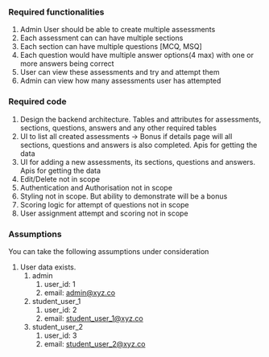 ### Required functionalities

1. Admin User should be able to create multiple assessments
2. Each assessment can can have multiple sections
3. Each section can have multiple questions [MCQ, MSQ]
4. Each question would have multiple answer options(4 max) with one or more answers being correct
5. User can view these assessments and try and attempt them
6. Admin can view how many assessments user has attempted

### Required code

1. Design the backend architecture. Tables and attributes for assessments, sections, questions, answers and any other required tables
2. UI to list all created assessments → Bonus if details page will all sections, questions and answers is also completed. Apis for getting the data
3. UI for adding a new assessments, its sections, questions and answers. Apis for getting the data
4. Edit/Delete not in scope
5. Authentication and Authorisation not in scope
6. Styling not in scope. But ability to demonstrate will be a bonus
7. Scoring logic for attempt of questions not in scope
8. User assignment attempt and scoring not in scope


### Assumptions

You can take the following assumptions under consideration

1. User data exists. 
    1. admin
        1. user_id: 1
        2. email: admin@xyz.co
    2. student_user_1
        1. user_id: 2
        2. email: student_user_1@xyz.co
    3. student_user_2
        1. user_id: 3
        2. email: student_user_2@xyz.co
